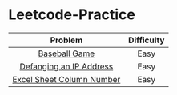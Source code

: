 # Leetcode-Practice

| Problem  | Difficulty |
| :------: | :--------: |
| <a href="https://github.com/arafathussainn/Leetcode-Practice/blob/master/Baseball_Game.java">Baseball Game</a>  | Easy  |
| <a href="https://github.com/arafathussainn/Leetcode-Practice/blob/master/Defanging_an_IP_Address.java">Defanging an IP Address</a>  | Easy  |
|<a href="https://github.com/arafathussainn/Leetcode-Practice/blob/master/Excel_Sheet_Column_Number.java">Excel Sheet Column Number</a>|Easy|

